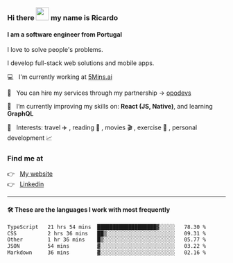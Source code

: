 ### Hi there <img src="https://raw.githubusercontent.com/iampavangandhi/iampavangandhi/master/gifs/Hi.gif" width="30"> my name is Ricardo
#### I am a software engineer from Portugal
I love to solve people's problems.

I develop full-stack web solutions and mobile apps.

💻  &nbsp; I'm currently working at <a href="https://5mins.ai/">5Mins.ai</a>

💼  &nbsp; You can hire my services through my partnership -> <a href="https://github.com/opodevs">opodevs</a>

🌱 &nbsp; I’m currently improving my skills on: **React (JS, Native)**, and learning **GraphQL**

💙 &nbsp; Interests: travel ✈️ , reading 📖 , movies 🎬 , exercise 🏃 , personal development 📈

### Find me at

<p align="left">
  👉  &nbsp;
  <a href="https://ricardopbarbosa.com" target="_blank">
    My website
  </a>
  <br/>
  👉 &nbsp;
  <a href="https://www.linkedin.com/in/ricardopbarbosa" target="_blank">
    Linkedin
  </a>
</p>

<hr />

#### 🛠 These are the languages I work with most frequently
<!--START_SECTION:waka-->

```txt
TypeScript   21 hrs 54 mins  ███████████████████▓░░░░░   78.30 %
CSS          2 hrs 36 mins   ██▒░░░░░░░░░░░░░░░░░░░░░░   09.31 %
Other        1 hr 36 mins    █▒░░░░░░░░░░░░░░░░░░░░░░░   05.77 %
JSON         54 mins         ▓░░░░░░░░░░░░░░░░░░░░░░░░   03.22 %
Markdown     36 mins         ▓░░░░░░░░░░░░░░░░░░░░░░░░   02.16 %
```

<!--END_SECTION:waka-->
